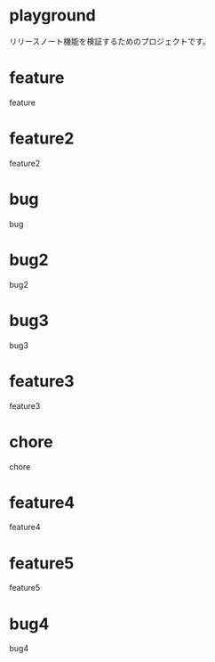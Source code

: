 # playground

リリースノート機能を検証するためのプロジェクトです。

# feature

feature

# feature2

feature2

# bug

bug

# bug2

bug2

# bug3

bug3

# feature3

feature3

# chore

chore

# feature4

feature4

# feature5

feature5

# bug4

bug4
